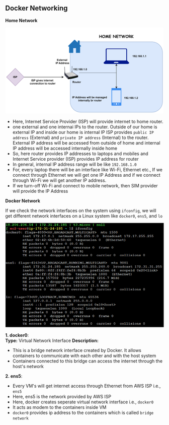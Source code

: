 ## Docker Networking
**Home Network**

![alt text](images/docker-network.drawio.svg)

* Here, Internet Service Provider (ISP) will provide internet to home router.
*  one external and one internai IPs to the router. Outside of our home is external IP and inside our home is internal IP
ISP provides `public IP address` (External) and `private IP address` (Internal) to the router. External IP address will be accessed from outside of home and internal IP address will be accessed internally inside home
* So, here router provides IP addresses to laptops and mobiles and Internet Service provider (ISP) provides IP address for router 
* In general, internal IP address range will be like `192.168.1.0`
* For, every laptop there will be an interface like Wi-Fi, Ethernet etc., If we connect through Ethernet we will get one IP Address and if we connect through Wi-Fi we will get another IP address. 
* If we turn-off Wi-Fi and connect to mobile network, then SIM provider will provide the IP Address


**Docker Network**

If we check the network interfaces on the system using `ifconfig`, we will get different network interfaces on a Linux system like `docker0`, `ens5`, and `lo`

![alt text](images/ifconfig.png)

**1. docker0**:<br>
**Type:** Virtual Network Interface
**Description:** 
* This is a bridge network interface created by Docker. It allows containers to communicate with each other and with the host system
* Containers connected to this bridge can access the internet through the host's network

**2. ens5**:

* Every VM's will get internet access through Ethernet from AWS ISP i.e., `ens5` 
* Here, ens5 is the network provided by AWS ISP
* Here, docker creates seperate virtual network interface i.e., `docker0`
* It acts as modem to the containers inside VM 
* `docker0` provides ip address to the containers which is called `bridge network`
